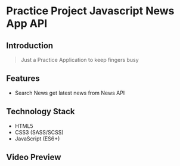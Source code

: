 # Practice Project Javascript News App API
## Introduction
> Just a Practice Application to keep fingers busy
## Features
>
- Search News get latest news from News API

## Technology Stack
- HTML5
- CSS3 (SASS/SCSS)
- JavaScript (ES6+)

## Video Preview
